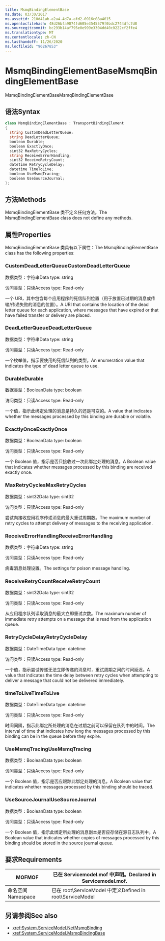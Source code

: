 ```yaml
---
title: MsmqBindingElementBase
ms.date: 03/30/2017
ms.assetid: 210d41ab-a2a4-4d7a-afd2-0916c08a4015
ms.openlocfilehash: 48d26bfa9074fd605e3545579f0bdc2744dfc7d8
ms.sourcegitcommit: bc293b14af795e0e999e3304dd40c0222cf2ffe4
ms.translationtype: MT
ms.contentlocale: zh-CN
ms.lasthandoff: 11/26/2020
ms.locfileid: "96267853"
---
```

# <a name="msmqbindingelementbase"></a><span data-ttu-id="5f69a-102">MsmqBindingElementBase</span><span class="sxs-lookup"><span data-stu-id="5f69a-102">MsmqBindingElementBase</span></span>

<span data-ttu-id="5f69a-103">MsmqBindingElementBase</span><span class="sxs-lookup"><span data-stu-id="5f69a-103">MsmqBindingElementBase</span></span>  
  
## <a name="syntax"></a><span data-ttu-id="5f69a-104">语法</span><span class="sxs-lookup"><span data-stu-id="5f69a-104">Syntax</span></span>  
  
```csharp  
class MsmqBindingElementBase : TransportBindingElement  
{  
  string CustomDeadLetterQueue;  
  string DeadLetterQueue;  
  boolean Durable;  
  boolean ExactlyOnce;  
  sint32 MaxRetryCycles;  
  string ReceiveErrorHandling;  
  sint32 ReceiveRetryCount;  
  datetime RetryCycleDelay;  
  datetime TimeToLive;  
  boolean UseMsmqTracing;  
  boolean UseSourceJournal;  
};  
```  
  
## <a name="methods"></a><span data-ttu-id="5f69a-105">方法</span><span class="sxs-lookup"><span data-stu-id="5f69a-105">Methods</span></span>  

 <span data-ttu-id="5f69a-106">MsmqBindingElementBase 类不定义任何方法。</span><span class="sxs-lookup"><span data-stu-id="5f69a-106">The MsmqBindingElementBase class does not define any methods.</span></span>  
  
## <a name="properties"></a><span data-ttu-id="5f69a-107">属性</span><span class="sxs-lookup"><span data-stu-id="5f69a-107">Properties</span></span>  

 <span data-ttu-id="5f69a-108">MsmqBindingElementBase 类具有以下属性：</span><span class="sxs-lookup"><span data-stu-id="5f69a-108">The MsmqBindingElementBase class has the following properties:</span></span>  
  
### <a name="customdeadletterqueue"></a><span data-ttu-id="5f69a-109">CustomDeadLetterQueue</span><span class="sxs-lookup"><span data-stu-id="5f69a-109">CustomDeadLetterQueue</span></span>  

 <span data-ttu-id="5f69a-110">数据类型：字符串</span><span class="sxs-lookup"><span data-stu-id="5f69a-110">Data type: string</span></span>  
  
 <span data-ttu-id="5f69a-111">访问类型：只读</span><span class="sxs-lookup"><span data-stu-id="5f69a-111">Access type: Read-only</span></span>  
  
 <span data-ttu-id="5f69a-112">一个 URI，其中包含每个应用程序的死信队列位置（用于放置已过期的消息或传输/传递失败的消息的位置）。</span><span class="sxs-lookup"><span data-stu-id="5f69a-112">A URI that contains the location of the dead letter queue for each application, where messages that have expired or that have failed transfer or delivery are placed.</span></span>  
  
### <a name="deadletterqueue"></a><span data-ttu-id="5f69a-113">DeadLetterQueue</span><span class="sxs-lookup"><span data-stu-id="5f69a-113">DeadLetterQueue</span></span>  

 <span data-ttu-id="5f69a-114">数据类型：字符串</span><span class="sxs-lookup"><span data-stu-id="5f69a-114">Data type: string</span></span>  
  
 <span data-ttu-id="5f69a-115">访问类型：只读</span><span class="sxs-lookup"><span data-stu-id="5f69a-115">Access type: Read-only</span></span>  
  
 <span data-ttu-id="5f69a-116">一个枚举值，指示要使用的死信队列的类型。</span><span class="sxs-lookup"><span data-stu-id="5f69a-116">An enumeration value that indicates the type of dead letter queue to use.</span></span>  
  
### <a name="durable"></a><span data-ttu-id="5f69a-117">Durable</span><span class="sxs-lookup"><span data-stu-id="5f69a-117">Durable</span></span>  

 <span data-ttu-id="5f69a-118">数据类型：Boolean</span><span class="sxs-lookup"><span data-stu-id="5f69a-118">Data type: boolean</span></span>  
  
 <span data-ttu-id="5f69a-119">访问类型：只读</span><span class="sxs-lookup"><span data-stu-id="5f69a-119">Access type: Read-only</span></span>  
  
 <span data-ttu-id="5f69a-120">一个值，指示此绑定处理的消息是持久的还是可变的。</span><span class="sxs-lookup"><span data-stu-id="5f69a-120">A value that indicates whether the messages processed by this binding are durable or volatile.</span></span>  
  
### <a name="exactlyonce"></a><span data-ttu-id="5f69a-121">ExactlyOnce</span><span class="sxs-lookup"><span data-stu-id="5f69a-121">ExactlyOnce</span></span>  

 <span data-ttu-id="5f69a-122">数据类型：Boolean</span><span class="sxs-lookup"><span data-stu-id="5f69a-122">Data type: boolean</span></span>  
  
 <span data-ttu-id="5f69a-123">访问类型：只读</span><span class="sxs-lookup"><span data-stu-id="5f69a-123">Access type: Read-only</span></span>  
  
 <span data-ttu-id="5f69a-124">一个 Boolean 值，指示是否只接收过一次此绑定处理的消息。</span><span class="sxs-lookup"><span data-stu-id="5f69a-124">A Boolean value that indicates whether messages processed by this binding are received exactly once.</span></span>  
  
### <a name="maxretrycycles"></a><span data-ttu-id="5f69a-125">MaxRetryCycles</span><span class="sxs-lookup"><span data-stu-id="5f69a-125">MaxRetryCycles</span></span>  

 <span data-ttu-id="5f69a-126">数据类型：sint32</span><span class="sxs-lookup"><span data-stu-id="5f69a-126">Data type: sint32</span></span>  
  
 <span data-ttu-id="5f69a-127">访问类型：只读</span><span class="sxs-lookup"><span data-stu-id="5f69a-127">Access type: Read-only</span></span>  
  
 <span data-ttu-id="5f69a-128">尝试向接收应用程序传递消息的最大重试周期数。</span><span class="sxs-lookup"><span data-stu-id="5f69a-128">The maximum number of retry cycles to attempt delivery of messages to the receiving application.</span></span>  
  
### <a name="receiveerrorhandling"></a><span data-ttu-id="5f69a-129">ReceiveErrorHandling</span><span class="sxs-lookup"><span data-stu-id="5f69a-129">ReceiveErrorHandling</span></span>  

 <span data-ttu-id="5f69a-130">数据类型：字符串</span><span class="sxs-lookup"><span data-stu-id="5f69a-130">Data type: string</span></span>  
  
 <span data-ttu-id="5f69a-131">访问类型：只读</span><span class="sxs-lookup"><span data-stu-id="5f69a-131">Access type: Read-only</span></span>  
  
 <span data-ttu-id="5f69a-132">病毒消息处理设置。</span><span class="sxs-lookup"><span data-stu-id="5f69a-132">The settings for poison message handling.</span></span>  
  
### <a name="receiveretrycount"></a><span data-ttu-id="5f69a-133">ReceiveRetryCount</span><span class="sxs-lookup"><span data-stu-id="5f69a-133">ReceiveRetryCount</span></span>  

 <span data-ttu-id="5f69a-134">数据类型：sint32</span><span class="sxs-lookup"><span data-stu-id="5f69a-134">Data type: sint32</span></span>  
  
 <span data-ttu-id="5f69a-135">访问类型：只读</span><span class="sxs-lookup"><span data-stu-id="5f69a-135">Access type: Read-only</span></span>  
  
 <span data-ttu-id="5f69a-136">从应用程序队列读取消息的最大立即重试次数。</span><span class="sxs-lookup"><span data-stu-id="5f69a-136">The maximum number of immediate retry attempts on a message that is read from the application queue.</span></span>  
  
### <a name="retrycycledelay"></a><span data-ttu-id="5f69a-137">RetryCycleDelay</span><span class="sxs-lookup"><span data-stu-id="5f69a-137">RetryCycleDelay</span></span>  

 <span data-ttu-id="5f69a-138">数据类型：DateTime</span><span class="sxs-lookup"><span data-stu-id="5f69a-138">Data type: datetime</span></span>  
  
 <span data-ttu-id="5f69a-139">访问类型：只读</span><span class="sxs-lookup"><span data-stu-id="5f69a-139">Access type: Read-only</span></span>  
  
 <span data-ttu-id="5f69a-140">一个值，指示尝试传递无法立即传递的消息时，重试周期之间的时间延迟。</span><span class="sxs-lookup"><span data-stu-id="5f69a-140">A value that indicates the time delay between retry cycles when attempting to deliver a message that could not be delivered immediately.</span></span>  
  
### <a name="timetolive"></a><span data-ttu-id="5f69a-141">timeToLive</span><span class="sxs-lookup"><span data-stu-id="5f69a-141">TimeToLive</span></span>  

 <span data-ttu-id="5f69a-142">数据类型：DateTime</span><span class="sxs-lookup"><span data-stu-id="5f69a-142">Data type: datetime</span></span>  
  
 <span data-ttu-id="5f69a-143">访问类型：只读</span><span class="sxs-lookup"><span data-stu-id="5f69a-143">Access type: Read-only</span></span>  
  
 <span data-ttu-id="5f69a-144">时间间隔，指示此绑定所处理的消息在过期之前可以保留在队列中的时间。</span><span class="sxs-lookup"><span data-stu-id="5f69a-144">The interval of time that indicates how long the messages processed by this binding can be in the queue before they expire.</span></span>  
  
### <a name="usemsmqtracing"></a><span data-ttu-id="5f69a-145">UseMsmqTracing</span><span class="sxs-lookup"><span data-stu-id="5f69a-145">UseMsmqTracing</span></span>  

 <span data-ttu-id="5f69a-146">数据类型：Boolean</span><span class="sxs-lookup"><span data-stu-id="5f69a-146">Data type: boolean</span></span>  
  
 <span data-ttu-id="5f69a-147">访问类型：只读</span><span class="sxs-lookup"><span data-stu-id="5f69a-147">Access type: Read-only</span></span>  
  
 <span data-ttu-id="5f69a-148">一个 Boolean 值，指示是否应跟踪此绑定处理的消息。</span><span class="sxs-lookup"><span data-stu-id="5f69a-148">A Boolean value that indicates whether messages processed by this binding should be traced.</span></span>  
  
### <a name="usesourcejournal"></a><span data-ttu-id="5f69a-149">UseSourceJournal</span><span class="sxs-lookup"><span data-stu-id="5f69a-149">UseSourceJournal</span></span>  

 <span data-ttu-id="5f69a-150">数据类型：Boolean</span><span class="sxs-lookup"><span data-stu-id="5f69a-150">Data type: boolean</span></span>  
  
 <span data-ttu-id="5f69a-151">访问类型：只读</span><span class="sxs-lookup"><span data-stu-id="5f69a-151">Access type: Read-only</span></span>  
  
 <span data-ttu-id="5f69a-152">一个 Boolean 值，指示此绑定所处理的消息副本是否应存储在源日志队列中。</span><span class="sxs-lookup"><span data-stu-id="5f69a-152">A Boolean value that indicates whether copies of messages processed by this binding should be stored in the source journal queue.</span></span>  
  
## <a name="requirements"></a><span data-ttu-id="5f69a-153">要求</span><span class="sxs-lookup"><span data-stu-id="5f69a-153">Requirements</span></span>  
  
|<span data-ttu-id="5f69a-154">MOF</span><span class="sxs-lookup"><span data-stu-id="5f69a-154">MOF</span></span>|<span data-ttu-id="5f69a-155">已在 Servicemodel.mof 中声明。</span><span class="sxs-lookup"><span data-stu-id="5f69a-155">Declared in Servicemodel.mof.</span></span>|  
|---------|-----------------------------------|  
|<span data-ttu-id="5f69a-156">命名空间</span><span class="sxs-lookup"><span data-stu-id="5f69a-156">Namespace</span></span>|<span data-ttu-id="5f69a-157">已在 root\ServiceModel 中定义</span><span class="sxs-lookup"><span data-stu-id="5f69a-157">Defined in root\ServiceModel</span></span>|  
  
## <a name="see-also"></a><span data-ttu-id="5f69a-158">另请参阅</span><span class="sxs-lookup"><span data-stu-id="5f69a-158">See also</span></span>

- <xref:System.ServiceModel.NetMsmqBinding>
- <xref:System.ServiceModel.MsmqBindingBase>
